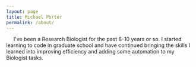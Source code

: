 ```yaml
---
layout: page
title: Michael Porter
permalink: /about/
---
```


&nbsp;&nbsp;&nbsp;&nbsp;&nbsp;I've been a Research Biologist for the past 8-10 years or so. I started learning to code in graduate school and have continued bringing the skills I learned into improving efficiency and adding some automation to my Biologist tasks.
